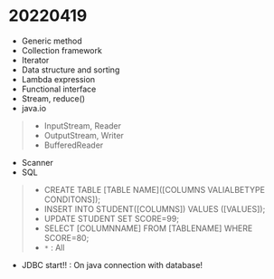 # 20220419

- Generic method
- Collection framework
- Iterator
- Data structure and sorting
- Lambda expression
- Functional interface
- Stream, reduce()
- java.io
> - InputStream, Reader
> - OutputStream, Writer
> - BufferedReader
- Scanner
- SQL
> - CREATE TABLE [TABLE NAME]([COLUMNS VALIALBETYPE CONDITONS]);
> - INSERT INTO STUDENT([COLUMNS]) VALUES ([VALUES]);
> - UPDATE STUDENT SET SCORE=99;
> - SELECT [COLUMNNAME] FROM [TABLENAME] WHERE SCORE=80;
> - `*` : All
- JDBC start!! : On java connection with database! 
